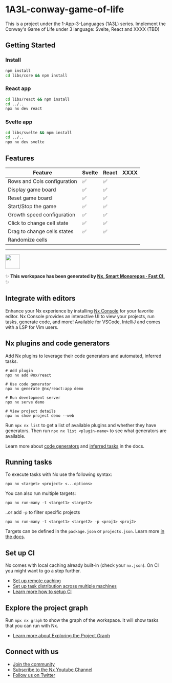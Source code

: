 # 1A3L-conway-game-of-life

This is a project under the 1-App-3-Languages (1A3L) series.
Implement the Conway's Game of Life under 3 language: Svelte, React and XXXX (TBD)

## Getting Started

### Install

```bash
npm install
cd libs/core && npm install
```

### React app

```bash
cd libs/react && npm install
cd ../..
npx nx dev react
```

### Svelte app

```bash
cd libs/svelte && npm install
cd ../..
npx nx dev svelte
```

## Features

| Feature                     | Svelte | React | XXXX |
| --------------------------- | ------ | ----- | ---- |
| Rows and Cols configuration | ✅      | ✅     |      |
| Display game board          | ✅      | ✅     |      |
| Reset game board            | ✅      | ✅     |      |
| Start/Stop the game         | ✅      | ✅     |      |
| Growth speed configuration  | ✅      | ✅     |      |
| Click to change cell state  | ✅      | ✅     |      |
| Drag to change cells states | ✅      | ✅     |      |
| Randomize cells             |        |       |      |

---

<a alt="Nx logo" href="https://nx.dev" target="_blank" rel="noreferrer"><img src="https://raw.githubusercontent.com/nrwl/nx/master/images/nx-logo.png" width="45"></a>

✨ **This workspace has been generated by [Nx, Smart Monorepos · Fast CI.](https://nx.dev)** ✨

## Integrate with editors

Enhance your Nx experience by installing [Nx Console](https://nx.dev/nx-console) for your favorite editor. Nx Console
provides an interactive UI to view your projects, run tasks, generate code, and more! Available for VSCode, IntelliJ and
comes with a LSP for Vim users.

## Nx plugins and code generators

Add Nx plugins to leverage their code generators and automated, inferred tasks.

```
# Add plugin
npx nx add @nx/react

# Use code generator
npx nx generate @nx/react:app demo

# Run development server
npx nx serve demo

# View project details
npx nx show project demo --web
```

Run `npx nx list` to get a list of available plugins and whether they have generators. Then run `npx nx list <plugin-name>` to see what generators are available.

Learn more about [code generators](https://nx.dev/features/generate-code) and [inferred tasks](https://nx.dev/concepts/inferred-tasks) in the docs.

## Running tasks

To execute tasks with Nx use the following syntax:

```
npx nx <target> <project> <...options>
```

You can also run multiple targets:

```
npx nx run-many -t <target1> <target2>
```

..or add `-p` to filter specific projects

```
npx nx run-many -t <target1> <target2> -p <proj1> <proj2>
```

Targets can be defined in the `package.json` or `projects.json`. Learn more [in the docs](https://nx.dev/features/run-tasks).

## Set up CI

Nx comes with local caching already built-in (check your `nx.json`). On CI you might want to go a step further.

- [Set up remote caching](https://nx.dev/features/share-your-cache)
- [Set up task distribution across multiple machines](https://nx.dev/nx-cloud/features/distribute-task-execution)
- [Learn more how to setup CI](https://nx.dev/recipes/ci)

## Explore the project graph

Run `npx nx graph` to show the graph of the workspace.
It will show tasks that you can run with Nx.

- [Learn more about Exploring the Project Graph](https://nx.dev/core-features/explore-graph)

## Connect with us

- [Join the community](https://nx.dev/community)
- [Subscribe to the Nx Youtube Channel](https://www.youtube.com/@nxdevtools)
- [Follow us on Twitter](https://twitter.com/nxdevtools)

